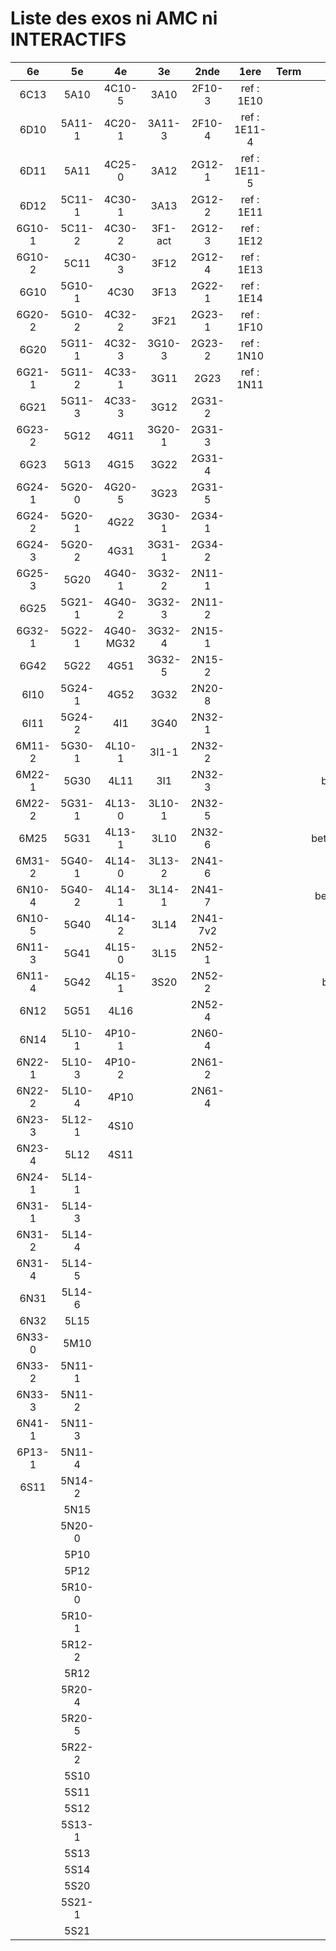 # Liste des exos ni AMC ni INTERACTIFS

|6e|5e|4e|3e|2nde|1ere|Term|Reste|
|:-:|:-:|:-:|:-:|:-:|:-:|:-:|:-:|
|6C13|5A10|4C10-5|3A10|2F10-3|ref : 1E10||beta2F31|
|6D10|5A11-1|4C20-1|3A11-3|2F10-4|ref : 1E11-4||beta2N60-X1|
|6D11|5A11|4C25-0|3A12|2G12-1|ref : 1E11-5||beta2N60-X2|
|6D12|5C11-1|4C30-1|3A13|2G12-2|ref : 1E11||beta3F23|
|6G10-1|5C11-2|4C30-2|3F1-act|2G12-3|ref : 1E12||beta3G15|
|6G10-2|5C11|4C30-3|3F12|2G12-4|ref : 1E13||beta3G41|
|6G10|5G10-1|4C30|3F13|2G22-1|ref : 1E14||beta3s21|
|6G20-2|5G10-2|4C32-2|3F21|2G23-1|ref : 1F10||beta4C31|
|6G20|5G11-1|4C32-3|3G10-3|2G23-2|ref : 1N10||beta4G20-3|
|6G21-1|5G11-2|4C33-1|3G11|2G23|ref : 1N11||beta4G20-4|
|6G21|5G11-3|4C33-3|3G12|2G31-2|||beta6C33-1|
|6G23-2|5G12|4G11|3G20-1|2G31-3|||beta6test2|
|6G23|5G13|4G15|3G22|2G31-4|||beta6test2021|
|6G24-1|5G20-0|4G20-5|3G23|2G31-5|||betaAsymptotesObliques|
|6G24-2|5G20-1|4G22|3G30-1|2G34-1|||betaComplexes|
|6G24-3|5G20-2|4G31|3G31-1|2G34-2|||betaDivisionsDePolynomes|
|6G25-3|5G20|4G40-1|3G32-2|2N11-1|||betaEq1erDegreDansC|
|6G25|5G21-1|4G40-2|3G32-3|2N11-2|||betaEq2eDegAvecParam|
|6G32-1|5G22-1|4G40-MG32|3G32-4|2N15-1|||betaEqCarreDansC|
|6G42|5G22|4G51|3G32-5|2N15-2|||betaEquationsLog|
|6I10|5G24-1|4G52|3G32|2N20-8|||betaEqValAbs|
|6I11|5G24-2|4I1|3G40|2N32-1|||betaExo3d|
|6M11-2|5G30-1|4L10-1|3I1-1|2N32-2|||betaExoSimpleMatthieu|
|6M22-1|5G30|4L11|3I1|2N32-3|||betaModele10_simple_question-reponse|
|6M22-2|5G31-1|4L13-0|3L10-1|2N32-5|||betaModele11_parametrable|
|6M25|5G31|4L13-1|3L10|2N32-6|||betaModele20_plusieurs_types_de_questions|
|6M31-2|5G40-1|4L14-0|3L13-2|2N41-6|||betaModele21_parametrables|
|6N10-4|5G40-2|4L14-1|3L14-1|2N41-7|||betaModele30_constructions_géométriques|
|6N10-5|5G40|4L14-2|3L14|2N41-7v2|||betaModele31_parametrables|
|6N11-3|5G41|4L15-0|3L15|2N52-1|||betaModele40_tableau_proportionnalite|
|6N11-4|5G42|4L15-1|3S20|2N52-2|||betaModele41_tableau_signes_variations|
|6N12|5G51|4L16||2N52-4|||betaProbaAouB|
|6N14|5L10-1|4P10-1||2N60-4|||betaProbabilites|
|6N22-1|5L10-3|4P10-2||2N61-2|||betaPuissances|
|6N22-2|5L10-4|4P10||2N61-4|||betarotation3d|
|6N23-3|5L12-1|4S10|||||betaSpline|
|6N23-4|5L12|4S11|||||betaSys2x2CombLin|
|6N24-1|5L14-1||||||betaTracerParabole|
|6N31-1|5L14-3||||||betatrinome|
|6N31-2|5L14-4||||||moule_a_exo_mathalea|
|6N31-4|5L14-5||||||moule_a_exo_mathalea2d|
|6N31|5L14-6||||||c3C10-2|
|6N32|5L15||||||c3N10|
|6N33-0|5M10||||||c3N23|
|6N33-2|5N11-1||||||CM020|
|6N33-3|5N11-2||||||CM021|
|6N41-1|5N11-3||||||PEA11-1|
|6P13-1|5N11-4||||||PEA11|
|6S11|5N14-2||||||P003|
||5N15||||||P004|
||5N20-0||||||P005|
||5P10||||||P006|
||5P12||||||P007|
||5R10-0||||||P008|
||5R10-1||||||P009|
||5R12-2||||||P010|
||5R12||||||P011|
||5R20-4||||||P012|
||5R20-5||||||P013|
||5R22-2||||||P014|
||5S10|||||||
||5S11|||||||
||5S12|||||||
||5S13-1|||||||
||5S13|||||||
||5S14|||||||
||5S20|||||||
||5S21-1|||||||
||5S21|||||||
